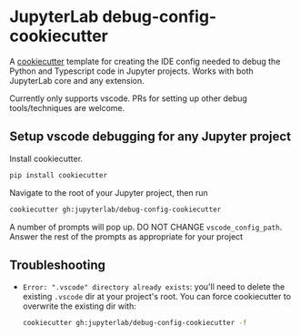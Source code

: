 # JupyterLab debug-config-cookiecutter

A [cookiecutter](https://github.com/audreyr/cookiecutter) template for creating the IDE config needed to debug the Python and Typescript code in Jupyter projects. Works with both JupyterLab core and any extension.

Currently only supports vscode. PRs for setting up other debug tools/techniques are welcome.

## Setup vscode debugging for any Jupyter project

Install cookiecutter.

```bash
pip install cookiecutter
```

Navigate to the root of your Jupyter project, then run

```bash
cookiecutter gh:jupyterlab/debug-config-cookiecutter
```

A number of prompts will pop up. DO NOT CHANGE `vscode_config_path`. Answer the rest of the prompts as appropriate for your project

## Troubleshooting

- `Error: ".vscode" directory already exists`: you'll need to delete the existing `.vscode` dir at your project's root. You can force cookiecutter to overwrite the existing dir with:

  ```bash
  cookiecutter gh:jupyterlab/debug-config-cookiecutter -f
  ```
